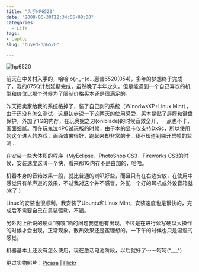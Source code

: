```yaml
---
title: "入手HP6520"
date: "2008-06-30T12:34:56+08:00"
categories:
  - Life
tags:
- Laptop
slug: "buyed-hp6520"

---
```


![hp6520][]

前天在中关村入手的，哈哈
o(∩\_∩)o...惠普6520(054)，多年的梦想终于完成了，我的075Q计划延期完成，虽然晚了半年之久，但是能遇到一个自己喜欢的机型和价位比那个时候为了限制价格买本还是很满足的。

昨天把卖家给我的系统格掉了，装了自己刻的系统（WinodwsXP+Linux
Mint），由于还没有怎么测试，这里初步说一下这两天的使用感受，买本是贴了屏膜和键盘保护，外加了1G的内存，在玩奥妮之刃(oniblade)的时候音效全开，一点也不卡，画面细腻。而在玩鬼泣4PC试玩版的时候，由于本的显卡仅支持Dx9c，所以使用的这个进入的游戏，画面效果很好，跑起来却非常的卡...我不知道到哪开启帧的监测...

在安装一些大体积的程序（MyEclipse，PhotoShop CS3，Fireworks
CS3的时候，安装速度这叫一个快，看来那1G内存不是白加的，哈哈。

机器本身的音箱效果一般，就比普通的喇叭好些，而且只有在右边安放，在使用中感觉只有单声道的效果，不过我对这个并不感冒，外配一个好的耳机或外设音箱就ok了:)

Linux的安装也很顺利，我安装了Ubuntu和Linux
Mint，安装速度也是很快的，完成后不需要自己在另装驱动，不错。

另外网上所说的硬盘“嘎嘎”响的问题我这也有出现，不过是在进行读写硬盘大操作的时候才会出现，正常现象。散热效果还是蛮理想的，一下午的时候也只是温温的感觉。

机器基本上还没有怎么使用，现在激活电池阶段，以后就好了～～呵呵(\^\_\_\_\^)

更过实物照片：[Picasa][] | [Flickr][]

  [hp6520]: http://photo1.bababian.com/upload9/20080630/CEB41D28C79FE8923DDBBEB6101E23C6_500.jpg
  [Picasa]: http://picasaweb.google.com/icyleaf.cn/NoteBook
  [Flickr]: http://www.flickr.com/photos/icyleaf/sets/72157605892268961/
